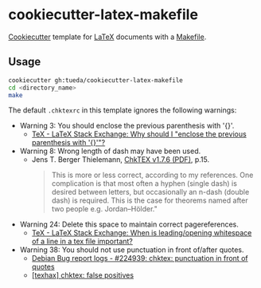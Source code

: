 cookiecutter-latex-makefile
===========================

[Cookiecutter](https://github.com/cookiecutter/cookiecutter) template for
[LaTeX](https://www.latex-project.org/) documents
with a [Makefile](https://github.com/tueda/makefile4latex).

Usage
-----

```bash
cookiecutter gh:tueda/cookiecutter-latex-makefile
cd <directory_name>
make
```


The default `.chktexrc` in this template ignores the following warnings:
- Warning 3: You should enclose the previous parenthesis with '{}'.
    * [TeX - LaTeX Stack Exchange: Why should I "enclose the previous parenthesis with '{}'"?](https://tex.stackexchange.com/a/529940)
- Warning 8: Wrong length of dash may have been used.
    * Jens T. Berger Thielemann, [ChkTEX v1.7.6 (PDF)](http://mirrors.ctan.org/systems/doc/chktex/ChkTeX.pdf), p.15.
      > This is more or less correct, according to my references. One
      > complication is that most often a hyphen (single dash) is
      > desired between letters, but occasionally an n-dash (double
      > dash) is required. This is the case for theorems named after
      > two people e.g. Jordan–Hölder."
- Warning 24: Delete this space to maintain correct pagereferences.
    * [TeX - LaTeX Stack Exchange: When is leading/opening whitespace of a line
      in a tex file important?](https://tex.stackexchange.com/a/264115)
- Warning 38: You should not use punctuation in front of/after quotes.
    * [Debian Bug report logs - #224939: chktex: punctuation in front of quotes](https://bugs.debian.org/cgi-bin/bugreport.cgi?bug=224939)
    * [[texhax] chktex: false positives](https://tug.org/pipermail/texhax/2003-December/001423.html)
